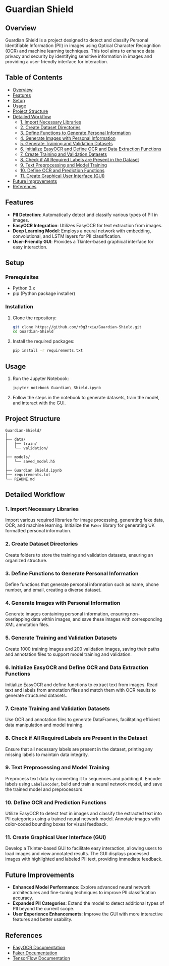 
# Guardian Shield

## Overview

Guardian Shield is a project designed to detect and classify Personal Identifiable Information (PII) in images using Optical Character Recognition (OCR) and machine learning techniques. This tool aims to enhance data privacy and security by identifying sensitive information in images and providing a user-friendly interface for interaction.

## Table of Contents

- [Overview](#overview)
- [Features](#features)
- [Setup](#setup)
- [Usage](#usage)
- [Project Structure](#project-structure)
- [Detailed Workflow](#detailed-workflow)
  - [1. Import Necessary Libraries](#1-import-necessary-libraries)
  - [2. Create Dataset Directories](#2-create-dataset-directories)
  - [3. Define Functions to Generate Personal Information](#3-define-functions-to-generate-personal-information)
  - [4. Generate Images with Personal Information](#4-generate-images-with-personal-information)
  - [5. Generate Training and Validation Datasets](#5-generate-training-and-validation-datasets)
  - [6. Initialize EasyOCR and Define OCR and Data Extraction Functions](#6-initialize-easyocr-and-define-ocr-and-data-extraction-functions)
  - [7. Create Training and Validation Datasets](#7-create-training-and-validation-datasets)
  - [8. Check if All Required Labels are Present in the Dataset](#8-check-if-all-required-labels-are-present-in-the-dataset)
  - [9. Text Preprocessing and Model Training](#9-text-preprocessing-and-model-training)
  - [10. Define OCR and Prediction Functions](#10-define-ocr-and-prediction-functions)
  - [11. Create Graphical User Interface (GUI)](#11-create-graphical-user-interface-gui)
- [Future Improvements](#future-improvements)
- [References](#references)

## Features

- **PII Detection**: Automatically detect and classify various types of PII in images.
- **EasyOCR Integration**: Utilizes EasyOCR for text extraction from images.
- **Deep Learning Model**: Employs a neural network with embedding, convolutional, and LSTM layers for PII classification.
- **User-Friendly GUI**: Provides a Tkinter-based graphical interface for easy interaction.

## Setup

### Prerequisites

- Python 3.x
- pip (Python package installer)

### Installation

1. Clone the repository:
   ```bash
   git clone https://github.com/r0g3rxia/Guardian-Shield.git
   cd Guardian-Shield
   ```

2. Install the required packages:
   ```bash
   pip install -r requirements.txt
   ```

## Usage

1. Run the Jupyter Notebook:
   ```bash
   jupyter notebook Guardian\ Shield.ipynb
   ```

2. Follow the steps in the notebook to generate datasets, train the model, and interact with the GUI.

## Project Structure

```
Guardian-Shield/
│
├── data/
│   ├── train/
│   └── validation/
│
├── models/
│   └── saved_model.h5
│
├── Guardian Shield.ipynb
├── requirements.txt
└── README.md
```

## Detailed Workflow

### 1. Import Necessary Libraries

Import various required libraries for image processing, generating fake data, OCR, and machine learning. Initialize the `Faker` library for generating UK formatted personal information.

### 2. Create Dataset Directories

Create folders to store the training and validation datasets, ensuring an organized structure.

### 3. Define Functions to Generate Personal Information

Define functions that generate personal information such as name, phone number, and email, creating a diverse dataset.

### 4. Generate Images with Personal Information

Generate images containing personal information, ensuring non-overlapping data within images, and save these images with corresponding XML annotation files.

### 5. Generate Training and Validation Datasets

Create 1000 training images and 200 validation images, saving their paths and annotation files to support model training and validation.

### 6. Initialize EasyOCR and Define OCR and Data Extraction Functions

Initialize EasyOCR and define functions to extract text from images. Read text and labels from annotation files and match them with OCR results to generate structured datasets.

### 7. Create Training and Validation Datasets

Use OCR and annotation files to generate DataFrames, facilitating efficient data manipulation and model training.

### 8. Check if All Required Labels are Present in the Dataset

Ensure that all necessary labels are present in the dataset, printing any missing labels to maintain data integrity.

### 9. Text Preprocessing and Model Training

Preprocess text data by converting it to sequences and padding it. Encode labels using `LabelEncoder`, build and train a neural network model, and save the trained model and preprocessors.

### 10. Define OCR and Prediction Functions

Utilize EasyOCR to detect text in images and classify the extracted text into PII categories using a trained neural network model. Annotate images with color-coded bounding boxes for visual feedback.

### 11. Create Graphical User Interface (GUI)

Develop a Tkinter-based GUI to facilitate easy interaction, allowing users to load images and view annotated results. The GUI displays processed images with highlighted and labeled PII text, providing immediate feedback.

## Future Improvements

- **Enhanced Model Performance**: Explore advanced neural network architectures and fine-tuning techniques to improve PII classification accuracy.
- **Expanded PII Categories**: Extend the model to detect additional types of PII beyond the current scope.
- **User Experience Enhancements**: Improve the GUI with more interactive features and better usability.

## References

- [EasyOCR Documentation](https://www.jaided.ai/easyocr/)
- [Faker Documentation](https://faker.readthedocs.io/)
- [TensorFlow Documentation](https://www.tensorflow.org/)

